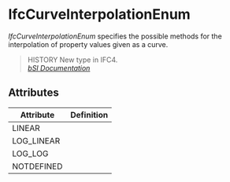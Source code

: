 IfcCurveInterpolationEnum
=========================
_IfcCurveInterpolationEnum_ specifies the possible methods for the
interpolation of property values given as a curve.  
  
> HISTORY  New type in IFC4.  
[ _bSI
Documentation_](https://standards.buildingsmart.org/IFC/DEV/IFC4_2/FINAL/HTML/schema/ifcpropertyresource/lexical/ifccurveinterpolationenum.htm)


Attributes
----------
| Attribute   | Definition   |
|-------------|--------------|
| LINEAR      |              |
| LOG_LINEAR  |              |
| LOG_LOG     |              |
| NOTDEFINED  |              |
